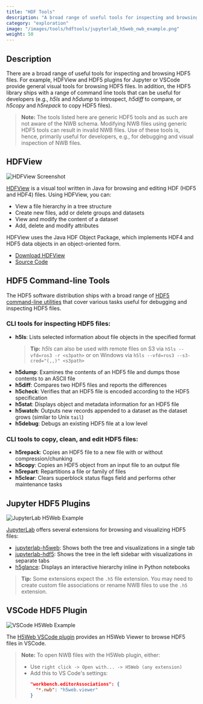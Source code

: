 ```yaml
---
title: "HDF Tools"
description: "A broad range of useful tools for inspecting and browsing HDF5 files, including HDFView, HDF5 plugins for Jupyter or VSCode, and command-line tools."
category: "exploration"
image: "/images/tools/hdftools/jupyterlab_h5web_nwb_example.png"
weight: 50
---
```


## Description

There are a broad range of useful tools for inspecting and browsing HDF5 files. For example, HDFView and HDF5 plugins for Jupyter or VSCode provide general visual tools for browsing HDF5 files. In addition, the HDF5 library ships with a range of command line tools that can be useful for developers (e.g., *h5ls* and *h5dump* to introspect, *h5diff* to compare, or *h5copy* and *h5repack* to copy HDF5 files).

> **Note:** The tools listed here are generic HDF5 tools and as such are not aware of the NWB schema. Modifying NWB files using generic HDF5 tools can result in invalid NWB files. Use of these tools is, hence, primarily useful for developers, e.g., for debugging and visual inspection of NWB files.

## HDFView

![HDFView Screenshot](/images/tools/hdftools/hdfview-sample2.jpg)

[HDFView](https://www.hdfgroup.org/downloads/hdfview/) is a visual tool written in Java for browsing and editing HDF (HDF5 and HDF4) files. Using HDFView, you can:
- View a file hierarchy in a tree structure
- Create new files, add or delete groups and datasets
- View and modify the content of a dataset
- Add, delete and modify attributes

HDFView uses the Java HDF Object Package, which implements HDF4 and HDF5 data objects in an object-oriented form.

- [Download HDFView](https://www.hdfgroup.org/downloads/hdfview/)
- [Source Code](https://github.com/HDFGroup/hdfview)

## HDF5 Command-line Tools

The HDF5 software distribution ships with a broad range of [HDF5 command-line utilities](https://docs.hdfgroup.org/hdf5/v1_14/_view_tools_command.html) that cover various tasks useful for debugging and inspecting HDF5 files.

### CLI tools for inspecting HDF5 files:

- **h5ls**: Lists selected information about file objects in the specified format
  > **Tip:** *h5ls* can also be used with remote files on S3 via `h5ls --vfd=ros3 -r <s3path>` or on Windows via `h5ls --vfd=ros3 --s3-cred="(,,)" <s3path>`
- **h5dump**: Examines the contents of an HDF5 file and dumps those contents to an ASCII file
- **h5diff**: Compares two HDF5 files and reports the differences
- **h5check**: Verifies that an HDF5 file is encoded according to the HDF5 specification
- **h5stat**: Displays object and metadata information for an HDF5 file
- **h5watch**: Outputs new records appended to a dataset as the dataset grows (similar to Unix `tail`)
- **h5debug**: Debugs an existing HDF5 file at a low level

### CLI tools to copy, clean, and edit HDF5 files:

- **h5repack**: Copies an HDF5 file to a new file with or without compression/chunking
- **h5copy**: Copies an HDF5 object from an input file to an output file
- **h5repart**: Repartitions a file or family of files
- **h5clear**: Clears superblock status flags field and performs other maintenance tasks

## Jupyter HDF5 Plugins

![JupyterLab H5Web Example](/images/tools/hdftools/jupyterlab_h5web_nwb_example.png)

[JupyterLab](https://jupyter.org/) offers several extensions for browsing and visualizing HDF5 files:

- [jupyterlab-h5web](https://github.com/silx-kit/jupyterlab-h5web): Shows both the tree and visualizations in a single tab
- [jupyterlab-hdf5](https://github.com/jupyterlab/jupyterlab-hdf5): Shows the tree in the left sidebar with visualizations in separate tabs
- [h5glance](https://github.com/European-XFEL/h5glance): Displays an interactive hierarchy inline in Python notebooks

> **Tip:** Some extensions expect the `.h5` file extension. You may need to create custom file associations or rename NWB files to use the `.h5` extension.

## VSCode HDF5 Plugin

![VSCode H5Web Example](/images/tools/hdftools/vscode_h5web_nwb_example.png)

The [H5Web VSCode plugin](https://marketplace.visualstudio.com/items?itemName=h5web.vscode-h5web) provides an H5Web Viewer to browse HDF5 files in VSCode.

> **Note:** To open NWB files with the H5Web plugin, either:
> - Use `right click -> Open with... -> H5Web (any extension)`
> - Add this to VS Code's settings:
>   ```json
>   "workbench.editorAssociations": {
>     "*.nwb": "h5web.viewer"
>   }
>   ```
